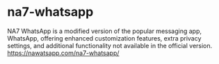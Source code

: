 # na7-whatsapp
NA7 WhatsApp is a modified version of the popular messaging app, WhatsApp, offering enhanced customization features, extra privacy settings, and additional functionality not available in the official version. https://nawatsapp.com/na7-whatsapp/
